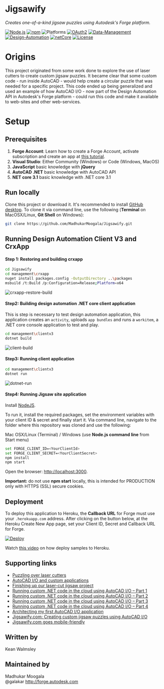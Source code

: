 # Jigsawify

_Creates one-of-a-kind jigsaw puzzles using Autodesk's Forge platform._

[![Node.js](https://img.shields.io/badge/Node.js-12.16.3-blue.svg)](https://nodejs.org/)
[![npm](https://img.shields.io/badge/npm-6.14.4-blue.svg)](https://www.npmjs.com/)
![Platforms](https://img.shields.io/badge/platform-windows%20%7C%20osx%20%7C%20linux-lightgray.svg)
[![OAuth2](https://img.shields.io/badge/OAuth2-v1-green.svg)](https://forge.autodesk.com/)
[![Data-Management](https://img.shields.io/badge/Data%20Management-v1-green.svg)](http://developer.autodesk.com/)
[![Design-Automation](https://img.shields.io/badge/Design%20Automation-v3-green.svg)](http://developer.autodesk.com/)
[![netCore](https://img.shields.io/badge/netcore-3.1-green)](https://dotnet.microsoft.com/download/dotnet-core/current/runtime)
[![License](https://img.shields.io/:license-mit-blue.svg)](https://opensource.org/licenses/MIT)

# Origins

This project originated from some work done to explore the use of laser cutters to create custom jigsaw puzzles. It became clear that some custom code - run inside AutoCAD - would help create a circular puzzle that was needed for a specific project. This code ended up being generalized and used an example of how AutoCAD I/O - now part of the Design Automation API in Autodesk's Forge platform - could run this code and make it available to web-sites and other web-services.

# Setup

## Prerequisites

1. **Forge Account**: Learn how to create a Forge Account, activate subscription and create an app at [this tutorial](http://learnforge.autodesk.io/#/account/).
2. **Visual Studio**: Either Community (Windows) or Code (Windows, MacOS)
3. **JavaScript** basic knowledge with **jQuery**
4. **AutoCAD .NET** basic knowledge with AutoCAD API
5. **NET core 3.1** basic knowledge with .NET core 3.1

## Run locally

Clone this project or download it. It's recommended to install [GitHub desktop](https://desktop.github.com/). To clone it via command line, use the following (**Terminal** on MacOSX/Linux, **Git Shell** on Windows):

```bash
git clone https://github.com/MadhukarMoogala/Jigsawify.git
```

## Running Design Automation Client V3 and CrxApp

#### Step 1: Restoring and building crxapp

```bash
cd Jigsawify
cd management\crxapp
nuget install packages.config -OutputDirectory ..\packages
msbuild /t:Build /p:Configuration=Release;Platform=x64
```

![crxapp-restore-build](https://github.com/MadhukarMoogala/Jigsawify/blob/master/gifs/client-build.gif)

#### Step2: Building design automation .NET core client application

This is step is necessary to test design automation application, this application creates an `activity`, uploads `app bundles` and runs a `workitem`, a .NET core console application to test and play.

```bash
cd management\clientv3
dotnet build
```

![client-build](https://github.com/MadhukarMoogala/Jigsawify/blob/master/gifs/client-build.gif)

#### Step3: Running client application

```bash
cd management\clientv3
dotnet run
```

![dotnet-run](https://github.com/MadhukarMoogala/Jigsawify/blob/master/gifs/dotnet-run.gif)

#### Step4: Running Jigsaw site application

Install [NodeJS](https://nodejs.org).

To run it, install the required packages, set the environment variables with your client ID & secret and finally start it. Via command line, navigate to the folder where this repository was cloned and use the following:

Mac OSX/Linux (Terminal) / Windows (use <b>Node.js command line</b> from Start menu)

```bash
set FORGE_CLIENT_ID=<YourClientId>
set FORGE_CLIENT_SECRET=<YourClientSecret>
npm install
npm start
```

Open the browser: [http://localhost:3000](http://localhost:3000).

**Important:** do not use **npm start** locally, this is intended for PRODUCTION only with HTTPS (SSL) secure cookies.

## Deployment

To deploy this application to Heroku, the **Callback URL** for Forge must use your `.herokuapp.com` address. After clicking on the button below, at the Heroku Create New App page, set your Client ID, Secret and Callback URL for Forge.

[![Deploy](https://www.herokucdn.com/deploy/button.svg)](https://heroku.com/deploy?template=https://github.com/adamenagy/da.manager-nodejs)

Watch [this video](https://www.youtube.com/watch?v=Oqa9O20Gj0c) on how deploy samples to Heroku.

## Supporting links

- [Puzzling over laser cutters](http://through-the-interface.typepad.com/through_the_interface/2015/04/puzzling-over-laser-cutters.html)
- [AutoCAD I/O and custom applications](http://through-the-interface.typepad.com/through_the_interface/2015/05/autocad-io-and-custom-applications.html)
- [Finishing up our laser-cut jigsaw project](http://through-the-interface.typepad.com/through_the_interface/2015/06/finishing-up-our-laser-cut-jigsaw-project.html)
- [Running custom .NET code in the cloud using AutoCAD I/O – Part 1](http://through-the-interface.typepad.com/through_the_interface/2015/06/running-custom-net-code-in-the-cloud-using-autocad-io-part-1.html)
- [Running custom .NET code in the cloud using AutoCAD I/O – Part 2](http://through-the-interface.typepad.com/through_the_interface/2015/06/running-custom-net-code-in-the-cloud-using-autocad-io-part-2.html)
- [Running custom .NET code in the cloud using AutoCAD I/O – Part 3](http://through-the-interface.typepad.com/through_the_interface/2015/06/running-custom-net-code-in-the-cloud-using-autocad-io-part-3.html)
- [Running custom .NET code in the cloud using AutoCAD I/O – Part 4](http://through-the-interface.typepad.com/through_the_interface/2015/06/running-custom-net-code-in-the-cloud-using-autocad-io-part-4.html)
- [Architecting my first AutoCAD I/O application](http://through-the-interface.typepad.com/through_the_interface/2015/07/architecting-my-first-autocad-io-application.html)
- [Jigsawify.com: Creating custom jigsaw puzzles using AutoCAD I/O](http://through-the-interface.typepad.com/through_the_interface/2015/07/jigsawifycom-creating-custom-jigsaw-puzzles-using-autocad-io.html)
- [Jigsawify.com goes mobile-friendly](http://through-the-interface.typepad.com/through_the_interface/2015/08/jigsawifycom-goes-mobile-friendly.html)

## Written by

Kean Walmsley <br />

## Maintained by

Madhukar Moogala <br /> @galakar
http://forge.autodesk.com<br />
